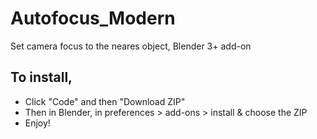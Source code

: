 # Autofocus_Modern
Set camera focus to the neares object, Blender 3+ add-on


## To install,

- Click "Code" and then "Download ZIP"
- Then in Blender, in preferences > add-ons > install & choose the ZIP
- Enjoy!